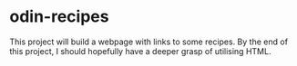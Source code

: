 # odin-recipes
This project will build a webpage with links to some recipes.
By the end of this project, I should hopefully have a deeper grasp of utilising HTML.